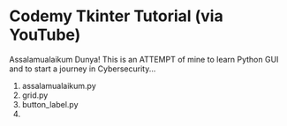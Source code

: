 # Codemy Tkinter Tutorial (via YouTube)

Assalamualaikum Dunya! This is an ATTEMPT of mine to learn Python GUI and to start a journey in Cybersecurity...

1) assalamualaikum.py
2) grid.py
3) button_label.py
4) 

